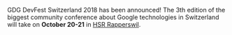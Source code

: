 GDG DevFest Switzerland 2018 has been announced! The 3th edition of the biggest community conference about Google technologies in Switzerland will take on **October 20-21** in [HSR Rapperswil](https://www.hsr.ch).
